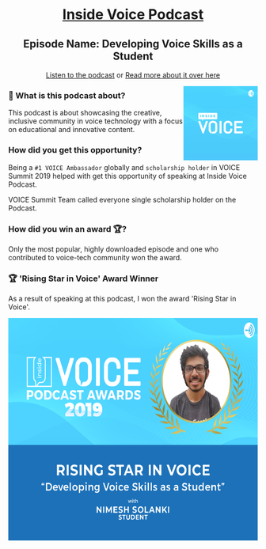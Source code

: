 <h1 align="center"><a href="https://podcasts.apple.com/us/podcast/inside-voice/id1447407838">Inside Voice Podcast</a></h1>

<h2 align="center">Episode Name: Developing Voice Skills as a Student</h2>
<p align="center">
<a href="https://podcasts.apple.com/us/podcast/developing-voice-skills-as-a-student/id1447407838?i=1000447426808">Listen to the podcast</a> or
<a href="https://www.voicesummit.ai/blog/the-winners-of-the-inside-voice-podcast-awards-are">Read more about it over here</a>
</p>

[<img src="./images/inside-voice-logo.jpg" alt="Site Logo" height="150" title="Site Logo" align="right" />](https://podcasts.apple.com/us/podcast/inside-voice/id1447407838)

### 🤔 What is this podcast about?

This podcast is about showcasing the creative, inclusive community in voice technology with a focus on educational and innovative content.

### How did you get this opportunity?

Being a `#1 VOICE Ambassador` globally and `scholarship holder` in VOICE Summit 2019 helped
with get this opportunity of speaking at Inside Voice Podcast.

VOICE Summit Team called everyone single scholarship holder on the Podcast.

### How did you win an award 🏆?

Only the most popular, highly downloaded episode and one who contributed to voice-tech community won the award.

### 🏆 'Rising Star in Voice' Award Winner

As a result of speaking at this podcast, I won the award 'Rising Star in Voice'.

<img src="./images/risingStar.jp2" height=450 width=650>

